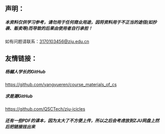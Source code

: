 ## 声明：

##### 本资料仅供学习参考，请勿用于任何商业用途，因将资料用于不正当的途径(如抄袭、贩卖等)而导致的后果由使用者自行承担！

如有问题请联系：3170103456@zju.edu.cn

##### 

## 友情链接：

##### 杨樾人学长的GitHub

https://github.com/yangyueren/course_materials_of_cs

##### 求是潮GitHub

https://github.com/QSCTech/zju-icicles



##### 还有一些PDF的课本，因为太大了不方便上传，所以之后会考虑放到ZJU网盘上然后把链接挂出来